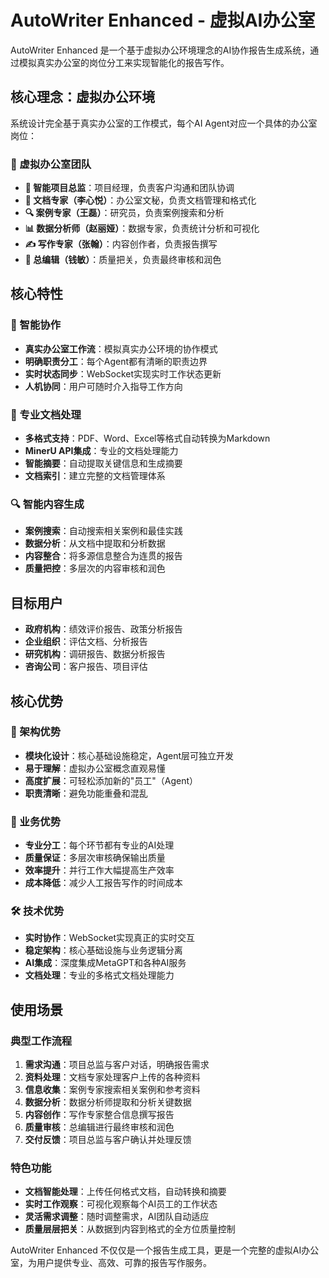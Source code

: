 # AutoWriter Enhanced - 虚拟AI办公室

AutoWriter Enhanced 是一个基于虚拟办公环境理念的AI协作报告生成系统，通过模拟真实办公室的岗位分工来实现智能化的报告写作。

## 核心理念：虚拟办公环境

系统设计完全基于真实办公室的工作模式，每个AI Agent对应一个具体的办公室岗位：

### 🏢 虚拟办公室团队
- **🎯 智能项目总监**：项目经理，负责客户沟通和团队协调
- **📄 文档专家（李心悦）**：办公室文秘，负责文档管理和格式化
- **🔍 案例专家（王磊）**：研究员，负责案例搜索和分析
- **📊 数据分析师（赵丽娅）**：数据专家，负责统计分析和可视化
- **✍️ 写作专家（张翰）**：内容创作者，负责报告撰写
- **👔 总编辑（钱敏）**：质量把关，负责最终审核和润色

## 核心特性

### 🤖 智能协作
- **真实办公室工作流**：模拟真实办公环境的协作模式
- **明确职责分工**：每个Agent都有清晰的职责边界
- **实时状态同步**：WebSocket实现实时工作状态更新
- **人机协同**：用户可随时介入指导工作方向

### 📄 专业文档处理
- **多格式支持**：PDF、Word、Excel等格式自动转换为Markdown
- **MinerU API集成**：专业的文档处理能力
- **智能摘要**：自动提取关键信息和生成摘要
- **文档索引**：建立完整的文档管理体系

### 🔍 智能内容生成
- **案例搜索**：自动搜索相关案例和最佳实践
- **数据分析**：从文档中提取和分析数据
- **内容整合**：将多源信息整合为连贯的报告
- **质量把控**：多层次的内容审核和润色

## 目标用户

- **政府机构**：绩效评价报告、政策分析报告
- **企业组织**：评估文档、分析报告
- **研究机构**：调研报告、数据分析报告
- **咨询公司**：客户报告、项目评估

## 核心优势

### 🎯 架构优势
- **模块化设计**：核心基础设施稳定，Agent层可独立开发
- **易于理解**：虚拟办公室概念直观易懂
- **高度扩展**：可轻松添加新的"员工"（Agent）
- **职责清晰**：避免功能重叠和混乱

### 💼 业务优势
- **专业分工**：每个环节都有专业的AI处理
- **质量保证**：多层次审核确保输出质量
- **效率提升**：并行工作大幅提高生产效率
- **成本降低**：减少人工报告写作的时间成本

### 🛠️ 技术优势
- **实时协作**：WebSocket实现真正的实时交互
- **稳定架构**：核心基础设施与业务逻辑分离
- **AI集成**：深度集成MetaGPT和各种AI服务
- **文档处理**：专业的多格式文档处理能力

## 使用场景

### 典型工作流程
1. **需求沟通**：项目总监与客户对话，明确报告需求
2. **资料处理**：文档专家处理客户上传的各种资料
3. **信息收集**：案例专家搜索相关案例和参考资料
4. **数据分析**：数据分析师提取和分析关键数据
5. **内容创作**：写作专家整合信息撰写报告
6. **质量审核**：总编辑进行最终审核和润色
7. **交付反馈**：项目总监与客户确认并处理反馈

### 特色功能
- **文档智能处理**：上传任何格式文档，自动转换和摘要
- **实时工作观察**：可视化观察每个AI员工的工作状态
- **灵活需求调整**：随时调整需求，AI团队自动适应
- **质量层层把关**：从数据到内容到格式的全方位质量控制

AutoWriter Enhanced 不仅仅是一个报告生成工具，更是一个完整的虚拟AI办公室，为用户提供专业、高效、可靠的报告写作服务。